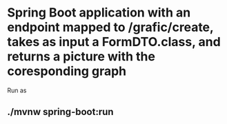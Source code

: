 # Spring Boot application with an endpoint mapped to /grafic/create, takes as input a FormDTO.class, and returns a picture with the coresponding graph

Run as
## ./mvnw spring-boot:run


